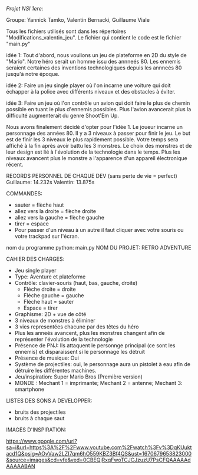 *Projet NSI 1ere:* 

Groupe: Yannick Tamko, Valentin Bernacki, Guillaume Viale


Tous les fichiers utilisés sont dans les répertoires "Modifications_valentin_jeu".
Le fichier qui contient le code est le fichier "main.py"

idée 1:  Tout d'abord, nous voulions un jeu de plateforme en 2D du style de "Mario". Notre héro serait un homme issu des annneés 80. Les ennemis seraient certaines des inventions technologiques depuis les annneés 80 jusqu'à notre époque.

idée 2:  Faire un jeu single player où l'on incarne une voiture qui doit échapper à la police avec différents niveaux et des obstacles à éviter.

idée 3:   Faire un jeu où l'on contrôle un avion qui doit faire le plus de chemin possible en tuant le plus d'ennemis possibles. Plus l'avion avancerait plus la difficulté augmenterait du genre Shoot'Em Up. 

Nous avons finalement décidé d'opter pour l'idée 1. Le joueur incarne un personnage des années 80. Il y a 3 niveaux à passer pour finir le jeu. Le but est de finir les 3 niveaux le plus rapidement possible. Votre temps sera affiché à la fin après avoir battu les 3 monstres. Le choix des monstres et de leur design est lié à l'évolution de la technologie dans le temps. Plus les niveaux avancent plus le monstre a l'apparence d'un appareil électronique récent.

RECORDS PERSONNEL DE CHAQUE DEV (sans perte de vie = perfect)
Guillaume: 14.232s
Valentin: 13.875s

COMMANDES:
 
- sauter = flèche haut
- allez vers la droite = flèche droite
- allez vers la gauche = flèche gauche
- tirer = espace
- Pour passer d'un niveau à un autre il faut cliquer avec votre souris ou votre trackpad sur l'écran.
 
 
nom du programme python: main.py
NOM DU PROJET: RETRO ADVENTURE

CAHIER DES CHARGES:

- Jeu single player
- Type: Aventure et plateforme
- Contrôle: clavier-souris (haut, bas, gauche, droite)
     - Flèche droite = droite
     - Flèche gauche = gauche
     - Flèche haut = sauter
     - Espace = tirer
- Graphisme: 2D + vue de côté 
- 3 niveaux de monstres à éliminer
- 3 vies representées chacune par des têtes du héro
- Plus les anneés avancent, plus les monstres changent afin de représenter l'évolution de la technologie
- Présence de PNJ: Ils attaquent le personnge principal (ce sont les ennemis) et disparaissent si le personnage les détruit
- Présence de musique: Oui
- Système de projectiles: oui, le personnage aura un pistolet à eau afin de détruire les différentes machines.
- Jeu/inspiration: Super Mario Bros (Première version)
- MONDE : Mechant 1 = imprimante; Mechant 2 = antenne; Mechant 3: smartphone

LISTES DES SONS A DEVELOPPER:

- bruits des projectiles
- bruits à chaque saut 

IMAGES D'INSPIRATION:

https://www.google.com/url?sa=i&url=https%3A%2F%2Fwww.youtube.com%2Fwatch%3Fv%3DqKUuktacd1Q&psig=AOvVaw2LZI7qm6hO559KBZ3Bf4QS&ust=1670679653823000&source=images&cd=vfe&ved=0CBEQjRxqFwoTCJCJzuzU7PsCFQAAAAAdAAAAABAN

